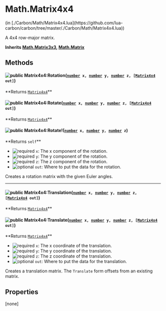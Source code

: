 <link href="../../style.css" rel="stylesheet" type="text/css"/>
<h1 class="class-title">Math.Matrix4x4</h1>
<span class="file-link">(in [./Carbon/Math/Matrix4x4.lua](https://github.com/lua-carbon/carbon/tree/master/./Carbon/Math/Matrix4x4.lua))</span><br/>

A 4x4 row-major matrix.

**Inherits <a href="Classes/Math.Matrix3x3">Math.Matrix3x3</a>, <a href="Classes/Math.Matrix">Math.Matrix</a>**

## Methods
<h4 class="method-name"><img class="doc-image" alt="public" src="https://img.shields.io/badge/class-public-11b237.svg?style=flat-square" /> Matrix4x4:Rotation(<code><a href="Types#number">number</a> x, <a href="Types#number">number</a> y, <a href="Types#number">number</a> z, [<a href="Classes/Math.Matrix4x4">Matrix4x4</a> out]</code>)</h4>
**<span class="method-returns">Returns <code><a href="Classes/Math.Matrix4x4">Matrix4x4</a></code></span>**
<h4 class="method-name"><img class="doc-image" alt="public" src="https://img.shields.io/badge/object-public-11b237.svg?style=flat-square" /> Matrix4x4:Rotate(<code><a href="Types#number">number</a> x, <a href="Types#number">number</a> y, <a href="Types#number">number</a> z, [<a href="Classes/Math.Matrix4x4">Matrix4x4</a> out]</code>)</h4>
**<span class="method-returns">Returns <code><a href="Classes/Math.Matrix4x4">Matrix4x4</a></code></span>**

<h4 class="method-name"><img class="doc-image" alt="public" src="https://img.shields.io/badge/object-public-11b237.svg?style=flat-square" /> Matrix4x4:Rotate!(<code><a href="Types#number">number</a> x, <a href="Types#number">number</a> y, <a href="Types#number">number</a> z</code>)</h4>
**<span class="method-returns">Returns <code>self</code></span>**

- <img class="doc-image" alt="required" src="https://img.shields.io/badge/%20-required-ff9600.svg?style=flat-square" />  `x`: The x component of the rotation.
- <img class="doc-image" alt="required" src="https://img.shields.io/badge/%20-required-ff9600.svg?style=flat-square" />  `y`: The y component of the rotation.
- <img class="doc-image" alt="required" src="https://img.shields.io/badge/%20-required-ff9600.svg?style=flat-square" />  `z`: The z component of the rotation.
- <img class="doc-image" alt="optional" src="https://img.shields.io/badge/%20-optional-0092e6.svg?style=flat-square" />  `out`: Where to put the data for the rotation.

Creates a rotation matrix with the given Euler angles.

<hr/>
<h4 class="method-name"><img class="doc-image" alt="public" src="https://img.shields.io/badge/class-public-11b237.svg?style=flat-square" /> Matrix4x4:Translation(<code><a href="Types#number">number</a> x, <a href="Types#number">number</a> y, <a href="Types#number">number</a> z, [<a href="Classes/Math.Matrix4x4">Matrix4x4</a> out]</code>)</h4>
**<span class="method-returns">Returns <code><a href="Classes/Math.Matrix4x4">Matrix4x4</a></code></span>**
<h4 class="method-name"><img class="doc-image" alt="public" src="https://img.shields.io/badge/object-public-11b237.svg?style=flat-square" /> Matrix4x4:Translate(<code><a href="Types#number">number</a> x, <a href="Types#number">number</a> y, <a href="Types#number">number</a> z, [<a href="Classes/Math.Matrix4x4">Matrix4x4</a> out]</code>)</h4>
**<span class="method-returns">Returns <code><a href="Classes/Math.Matrix4x4">Matrix4x4</a></code></span>**

- <img class="doc-image" alt="required" src="https://img.shields.io/badge/%20-required-ff9600.svg?style=flat-square" />  `x`: The x coordinate of the translation.
- <img class="doc-image" alt="required" src="https://img.shields.io/badge/%20-required-ff9600.svg?style=flat-square" />  `y`: The y coordinate of the translation.
- <img class="doc-image" alt="required" src="https://img.shields.io/badge/%20-required-ff9600.svg?style=flat-square" />  `z`: The z coordinate of the translation.
- <img class="doc-image" alt="optional" src="https://img.shields.io/badge/%20-optional-0092e6.svg?style=flat-square" />  `out`: Where to put the data for the translation.

Creates a translation matrix.
The `Translate` form offsets from an existing matrix.


## Properties
[none]
